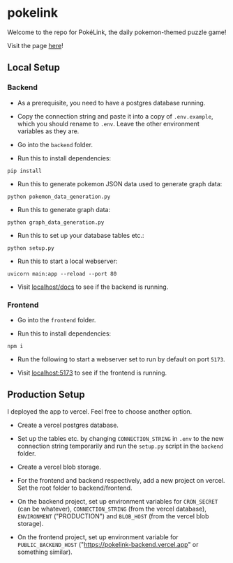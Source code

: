 # pokelink
Welcome to the repo for PokéLink, the daily pokemon-themed puzzle game!

Visit the page [here](https://pokelink.vercel.app)!

## Local Setup

### Backend

- As a prerequisite, you need to have a postgres database running.

- Copy the connection string and paste it into a copy of `.env.example`, which you should rename 
to `.env`. Leave the other environment variables as they are.

- Go into the `backend` folder.

- Run this to install dependencies:

```pip install```

- Run this to generate pokemon JSON data used to generate graph data:

```python pokemon_data_generation.py```

- Run this to generate graph data:

```python graph_data_generation.py```

- Run this to set up your database tables etc.:

```python setup.py```

- Run this to start a local webserver:

```uvicorn main:app --reload --port 80```

- Visit [localhost/docs](http://localhost/docs) to see if the backend is running.

### Frontend

- Go into the `frontend` folder.

- Run this to install dependencies:

```npm i```

- Run the following to start a webserver set to run by default on port `5173`.

- Visit [localhost:5173](http://localhost:5173) to see if the frontend is running.

## Production Setup

I deployed the app to vercel. Feel free to choose another option.

- Create a vercel postgres database.

- Set up the tables etc. by changing `CONNECTION_STRING` in `.env` to the new connection string temporarily
and run the `setup.py` script in the `backend` folder.

- Create a vercel blob storage.

- For the frontend and backend respectively, add a new project on vercel. Set the root folder
to backend/frontend.

- On the backend project, set up environment variables for `CRON_SECRET` (can be whatever), `CONNECTION_STRING` (from the vercel database), `ENVIRONMENT` ("PRODUCTION") and `BLOB_HOST` (from the vercel blob storage).

- On the frontend project, set up environment variable for `PUBLIC_BACKEND_HOST` ("https://pokelink-backend.vercel.app" or something similar).
